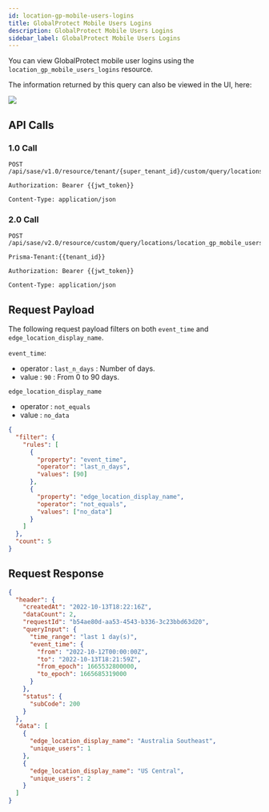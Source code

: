 ```yaml
---
id: location-gp-mobile-users-logins
title: GlobalProtect Mobile Users Logins
description: GlobalProtect Mobile Users Logins
sidebar_label: GlobalProtect Mobile Users Logins
---
```


You can view GlobalProtect mobile user logins using the `location_gp_mobile_users_logins` resource.

The information returned by this query can also be viewed in the UI, here:

![](/access/img/location_gp_mobile_users_img.png)

## API Calls

### 1.0 Call

    POST /api/sase/v1.0/resource/tenant/{super_tenant_id}/custom/query/locations/location_gp_mobile_users_logins

    Authorization: Bearer {{jwt_token}}

    Content-Type: application/json

### 2.0 Call

    POST /api/sase/v2.0/resource/custom/query/locations/location_gp_mobile_users_logins

    Prisma-Tenant:{{tenant_id}}

    Authorization: Bearer {{jwt_token}}

    Content-Type: application/json

## Request Payload

The following request payload filters on both `event_time` and `edge_location_display_name`.

`event_time`:

- operator : `last_n_days` : Number of days.
- value : `90` : From 0 to 90 days.

`edge_location_display_name`

- operator : `not_equals`
- value : `no_data`

```json
{
  "filter": {
    "rules": [
      {
        "property": "event_time",
        "operator": "last_n_days",
        "values": [90]
      },
      {
        "property": "edge_location_display_name",
        "operator": "not_equals",
        "values": ["no_data"]
      }
    ]
  },
  "count": 5
}
```

## Request Response

```json
{
  "header": {
    "createdAt": "2022-10-13T18:22:16Z",
    "dataCount": 2,
    "requestId": "b54ae80d-aa53-4543-b336-3c23bbd63d20",
    "queryInput": {
      "time_range": "last 1 day(s)",
      "event_time": {
        "from": "2022-10-12T00:00:00Z",
        "to": "2022-10-13T18:21:59Z",
        "from_epoch": 1665532800000,
        "to_epoch": 1665685319000
      }
    },
    "status": {
      "subCode": 200
    }
  },
  "data": [
    {
      "edge_location_display_name": "Australia Southeast",
      "unique_users": 1
    },
    {
      "edge_location_display_name": "US Central",
      "unique_users": 2
    }
  ]
}
```
